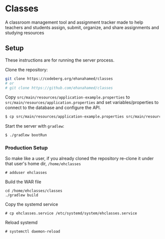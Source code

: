 # Classes

A classroom management tool and assignment tracker made to help teachers and students assign, submit, organize, and share assignments and studying resources

## Setup

These instructions are for running the server process.

Clone the repository:
```sh
git clone https://codeberg.org/ehanahamed/classes
# or
# git clone https://github.com/ehanahamed/classes
```

Copy `src/main/resources/application-example.properties` to `src/main/resources/application.properties` and set variables/properties to connect to the database and configure the API.
```sh
$ cp src/main/resources/application-example.properties src/main/resources/application.properties
```

Start the server with `gradlew`:
```sh
$ ./gradlew bootRun
```

### Production Setup

So make like a user, if you already cloned the repository re-clone it under that user's home dir, `/home/ehclasses`
```
# adduser ehclasses
```

Build the WAR file
```
cd /home/ehclasses/classes
./gradlew build
```

Copy the systemd service
```
# cp ehclasses.service /etc/systemd/system/ehclasses.service
```

Reload systemd
```
# systemctl daemon-reload
```



